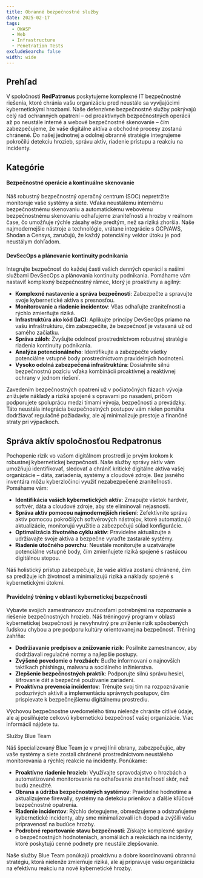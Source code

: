 ```yaml
---
title: Obranné bezpečnostné služby
date: 2025-02-17
tags:
  - OWASP
  - Web
  - Infrastructure
  - Penetration Tests
excludeSearch: false
width: wide
---
```


## Prehľad

V spoločnosti **RedPatronus** poskytujeme komplexné IT bezpečnostné riešenia, ktoré chránia vašu organizáciu pred neustále sa vyvíjajúcimi kybernetickými hrozbami. Naše defenzívne bezpečnostné služby pokrývajú celý rad ochranných opatrení – od proaktívnych bezpečnostných operácií až po neustále interné a webové bezpečnostné skenovanie – čím zabezpečujeme, že vaše digitálne aktíva a obchodné procesy zostanú chránené. Do našej jednotnej a odolnej obranné stratégie integrujeme pokročilú detekciu hrozieb, správu aktív, riadenie prístupu a reakciu na incidenty.

## Kategórie

#### Bezpečnostné operácie a kontinuálne skenovanie

Náš robustný bezpečnostný operačný centrum (SOC) nepretržite monitoruje vaše systémy a siete. Vďaka neustálemu internému bezpečnostnému skenovaniu a automatickému webovému bezpečnostnému skenovaniu odhaľujeme zraniteľnosti a hrozby v reálnom čase, čo umožňuje rýchle zásahy ešte predtým, než sa riziká zhoršia. Naše najmodernejšie nástroje a technológie, vrátane integrácie s GCP/AWS, Shodan a Censys, zaručujú, že každý potenciálny vektor útoku je pod neustálym dohľadom.

#### DevSecOps a plánovanie kontinuity podnikania

Integrujte bezpečnosť do každej časti vašich denných operácií s našimi službami DevSecOps a plánovania kontinuity podnikania. Pomáhame vám nastaviť komplexný bezpečnostný rámec, ktorý je proaktívny a agilný:
- **Komplexné nastavenie a správa bezpečnosti**: Zabezpečte a spravujte svoje kybernetické aktíva s presnosťou.
- **Monitorovanie a riadenie incidentov**: Včas odhaľujte zraniteľnosti a rýchlo zmierňujte riziká.
- **Infrastruktúra ako kód (IaC)**: Aplikujte princípy DevSecOps priamo na vašu infraštruktúru, čím zabezpečíte, že bezpečnosť je vstavaná už od samého začiatku.
- **Správa záloh**: Zvyšujte odolnosť prostredníctvom robustnej stratégie riadenia kontinuity podnikania.
- **Analýza potencionálneho**: Identifikujte a zabezpečte všetky potenciálne vstupné body prostredníctvom pravidelných hodnotení.
- **Vysoko odolná zabezpečená infraštruktúra**: Dosiahnite silnú bezpečnostnú pozíciu vďaka kombinácii proaktívnej a reaktívnej ochrany v jednom riešení.

Zavedením bezpečnostných opatrení už v počiatočných fázach vývoja znižujete náklady a riziká spojené s opravami po nasadení, pričom podporujete spoluprácu medzi tímami vývoja, bezpečnosti a prevádzky. Táto neustála integrácia bezpečnostných postupov vám nielen pomáha dodržiavať regulačné požiadavky, ale aj minimalizuje prestoje a finančné straty pri výpadkoch.

## Správa aktív spoločnosťou Redpatronus

Pochopenie rizík vo vašom digitálnom prostredí je prvým krokom k robustnej kybernetickej bezpečnosti. Naše služby správy aktív vám umožňujú identifikovať, sledovať a chrániť kritické digitálne aktíva vašej organizácie – dáta, zariadenia, systémy a cloudové zdroje. Bez jasného inventára môžu kyberzločinci využiť nezabezpečené zraniteľnosti. Pomáhame vám:
- **Identifikácia vašich kybernetických aktív**: Zmapujte všetok hardvér, softvér, dáta a cloudové zdroje, aby ste eliminovali nejasnosti.
- **Správa aktív pomocou najmodernejších riešení**: Zefektívnite správu aktív pomocou pokročilých softvérových nástrojov, ktoré automatizujú aktualizácie, monitorujú využitie a zabezpečujú súlad konfigurácie.
- **Optimalizácia životného cyklu aktív**: Pravidelne aktualizujte a udržiavajte svoje aktíva a bezpečne vyraďte zastaralé systémy.
- **Riadenie útočného povrchu**: Neustále monitorujte a uzatvárajte potenciálne vstupné body, čím zmierňujete riziká spojené s rastúcou digitálnou stopou.

Náš holistický prístup zabezpečuje, že vaše aktíva zostanú chránené, čím sa predlžuje ich životnosť a minimalizujú riziká a náklady spojené s kybernetickými útokmi.

#### Pravidelný tréning v oblasti kybernetickej bezpečnosti

Vybavte svojich zamestnancov zručnosťami potrebnými na rozpoznanie a riešenie bezpečnostných hrozieb. Náš tréningový program v oblasti kybernetickej bezpečnosti je nevyhnutný pre zníženie rizík spôsobených ľudskou chybou a pre podporu kultúry orientovanej na bezpečnosť. Tréning zahŕňa:
- **Dodržiavanie predpisov a znižovanie rizík**: Posilnite zamestnancov, aby dodržiavali regulačné normy a najlepšie postupy.
- **Zvýšené povedomie o hrozbách**: Buďte informovaní o najnovších taktíkach phishingu, malwaru a sociálneho inžinierstva.
- **Zlepšenie bezpečnostných praktík**: Podporujte silnú správu hesiel, šifrovanie dát a bezpečné používanie zariadení.
- **Proaktívna prevencia incidentov**: Trénujte svoj tím na rozpoznávanie podozrivých aktivít a implementáciu správnych postupov, čím prispievate k bezpečnejšiemu digitálnemu prostrediu.

Výchovou bezpečnostne uvedomelého tímu nielenže chránite citlivé údaje, ale aj posilňujete celkovú kybernetickú bezpečnosť vašej organizácie. Viac informácií nájdete tu.

Služby Blue Team

Náš špecializovaný Blue Team je v prvej línii obrany, zabezpečujúc, aby vaše systémy a siete zostali chránené prostredníctvom neustáleho monitorovania a rýchlej reakcie na incidenty. Ponúkame:
- **Proaktívne riadenie hrozieb**: Využívajte spravodajstvo o hrozbách a automatizované monitorovanie na odhaľovanie zraniteľností skôr, než budú zneužité.
- **Obrana a údržba bezpečnostných systémov**: Pravidelne hodnotíme a aktualizujeme firewally, systémy na detekciu prienikov a ďalšie kľúčové bezpečnostné opatrenia.
- **Riadenie incidentov**: Rýchlo detegujeme, obmedzujeme a odstraňujeme kybernetické incidenty, aby sme minimalizovali ich dopad a zvýšili vašu pripravenosť na budúce hrozby.
- **Podrobné reportovanie stavu bezpečnosti**: Získajte komplexné správy o bezpečnostných hodnoteniach, anomáliách a reakciách na incidenty, ktoré poskytujú cenné podnety pre neustále zlepšovanie.

Naše služby Blue Team ponúkajú proaktívnu a dobre koordinovanú obrannú stratégiu, ktorá nielenže zmierňuje riziká, ale aj pripravuje vašu organizáciu na efektívnu reakciu na nové kybernetické hrozby.